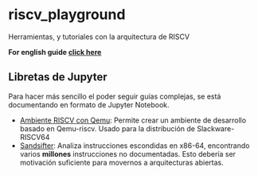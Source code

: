 # riscv_playground
Herramientas, y tutoriales con la arquitectura de RISCV

**For english guide [click here](https://github.com/fede2cr/riscv_playground/blob/master/README.en.md)**

## Libretas de Jupyter

Para hacer más sencillo el poder seguir guías complejas, se está documentando en formato de Jupyter Notebook.

- [Ambiente RISCV con Qemu](https://github.com/fede2cr/riscv_playground/blob/master/RISCV%20Qemu.ipynb): Permite crear un ambiente de desarrollo basado en Qemu-riscv. Usado para la distribución de Slackware-RISCV64
- [Sandsifter](https://github.com/fede2cr/riscv_playground/blob/master/Sandsifter.ipynb): Analiza instrucciones escondidas en x86-64, encontrando varios **millones** instrucciones no documentadas. Esto debería ser motivación suficiente para movernos a arquitecturas abiertas.

